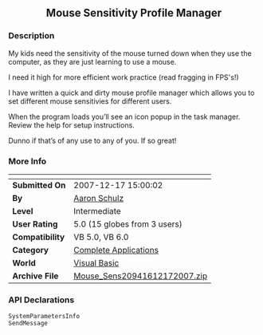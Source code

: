 ﻿<div align="center">

## Mouse Sensitivity Profile Manager


</div>

### Description

My kids need the sensitivity of the mouse turned down when they use the computer, as they are just learning to use a mouse.

I need it high for more efficient work practice (read fragging in FPS's!)

I have written a quick and dirty mouse profile manager which allows you to set different mouse sensitivies for different users.

When the program loads you&#8217;ll see an icon popup in the task manager. Review the help for setup instructions.

Dunno if that&#8217;s of any use to any of you. If so great!
 
### More Info
 


<span>             |<span>
---                |---
**Submitted On**   |2007-12-17 15:00:02
**By**             |[Aaron Schulz](https://github.com/Planet-Source-Code/PSCIndex/blob/master/ByAuthor/aaron-schulz.md)
**Level**          |Intermediate
**User Rating**    |5.0 (15 globes from 3 users)
**Compatibility**  |VB 5\.0, VB 6\.0
**Category**       |[Complete Applications](https://github.com/Planet-Source-Code/PSCIndex/blob/master/ByCategory/complete-applications__1-27.md)
**World**          |[Visual Basic](https://github.com/Planet-Source-Code/PSCIndex/blob/master/ByWorld/visual-basic.md)
**Archive File**   |[Mouse\_Sens20941612172007\.zip](https://github.com/Planet-Source-Code/aaron-schulz-mouse-sensitivity-profile-manager__1-69764/archive/master.zip)

### API Declarations

```
SystemParametersInfo
SendMessage
```





